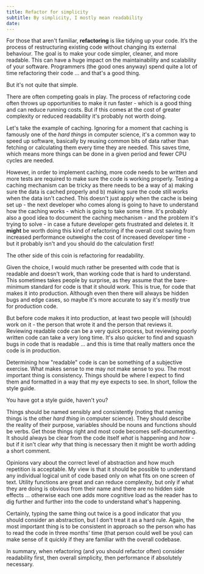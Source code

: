 ```yaml
---
title: Refactor for simplicity
subtitle: By simplicity, I mostly mean readability
date:
---
```


For those that aren't familiar, **refactoring** is like tidying up your code. It’s the process of restructuring existing code without changing its external behaviour. The goal is to make your code simpler, cleaner, and more readable. This can have a huge impact on the maintainability and scalability of your software. Programmers (the good ones anyway) spend quite a lot of time refactoring their code ... and that's a good thing.

But it's not quite that simple.

There are often competing goals in play. The process of refactoring code often throws up opportunities to make it run faster - which is a good thing and can reduce running costs. But if this comes at the cost of greater complexity or reduced readability it's probably not worth doing.

Let's take the example of caching. Ignoring for a moment that caching is famously one of the _hard things_ in computer science, it's a common way to speed up software, basically by reusing common bits of data rather than fetching or calculating them every time they are needed. This saves time, which means more things can be done in a given period and fewer CPU cycles are needed.

However, in order to implement caching, more code needs to be written and more tests are required to make sure the code is working properly. Testing a caching mechanism can be tricky as there needs to be a way of a) making sure the data is cached properly and b) making sure the code still works when the data isn't cached. This doesn't just apply when the cache is being set up - the next developer who comes along is going to have to understand how the caching works - which is going to take some time. It's probably also a good idea to document the caching mechanism - and the problem it's trying to solve - in case a future developer gets frustrated and deletes it. It **might** be worth doing this kind of refactoring if the overall cost saving from increased performance outweighs the cost of increased developer time - but it probably isn't and you should do the calculation first!

The other side of this coin is refactoring for readability.

Given the choice, I would much rather be presented with code that is readable and doesn't work, than working code that is hard to understand. This sometimes takes people by surprise, as they assume that the bare-minimum standard for code is that it should work. This is true, for code that makes it into production. Although even then there will always be hidden bugs and edge cases, so maybe it's more accurate to say it's _mostly_ true for production code.

But before code makes it into production, at least two people will (should) work on it - the person that wrote it and the person that reviews it. Reviewing readable code can be a very quick process, but reviewing poorly written code can take a very long time. It's also quicker to find and squash bugs in code that is readable ... and this is time that really matters once the code is in production.

Determining how "readable" code is can be something of a subjective exercise. What makes sense to me may not make sense to you. The most important thing is consistency. Things should be where I expect to find them and formatted in a way that my eye expects to see. In short, follow the style guide.

You have got a style guide, haven't you?

Things should be named sensibly and consistently (noting that naming things is the other _hard thing_ in computer science). They should describe the reality of their purpose, variables should be nouns and functions should be verbs. Get those things right and most code becomes self-documenting. It should always be clear from the code itself _what_ is happening and _how_ - but if it isn't clear _why_ that thing is necessary then it might be worth adding a short comment.

Opinions vary about the correct level of abstraction and how much repetition is acceptable. My view is that it should be possible to understand any individual logical unit of code based only on what fits on one screen of text. Utility functions are great and can reduce complexity, but only if what they are doing is obvious from their name and there are no hidden side effects ... otherwise each one adds more cognitive load as the reader has to dig further and further into the code to understand what's happening.

Certainly, typing the same thing out twice is a good indicator that you should consider an abstraction, but I don't treat it as a hard rule. Again, the most important thing is to be consistent in approach so the person who has to read the code in three months' time (that person could well be you) can make sense of it quickly if they are familiar with the overall codebase.

In summary, when refactoring (and you should refactor often) consider readability first, then overall simplicity, then performance if absolutely necessary.

